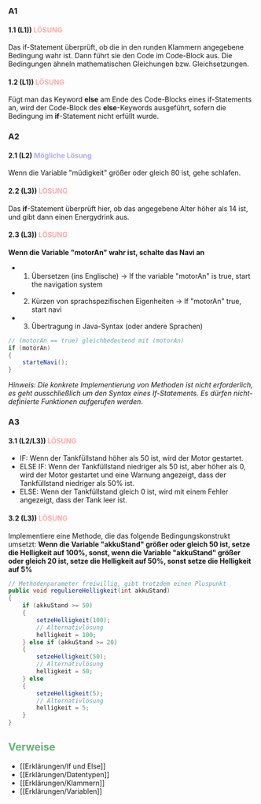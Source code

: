 ### A1
#### 1.1 (L1)) <span style="color:#ffaaaa">LÖSUNG</span>
Das if-Statement überprüft, ob die in den runden Klammern angegebene Bedingung wahr ist. Dann führt sie den Code im Code-Block aus. Die Bedingungen ähneln mathematischen Gleichungen bzw. Gleichsetzungen.
#### 1.2 (L1)) <span style="color:#ffaaaa">LÖSUNG</span>
Fügt man das Keyword **else** am Ende des Code-Blocks eines if-Statements an, wird der Code-Block des **else**-Keywords ausgeführt, sofern die Bedingung im **if**-Statement nicht erfüllt wurde.

### A2
#### 2.1 (L2) <span style="color:#aaaaff">Mögliche Lösung</span>
Wenn die Variable "müdigkeit" größer oder gleich 80 ist, gehe schlafen.
#### 2.2 (L3)) <span style="color:#ffaaaa">LÖSUNG</span>
Das **if**-Statement überprüft hier, ob das angegebene Alter höher als 14 ist, und gibt dann einen Energydrink aus.
#### 2.3 (L3)) <span style="color:#ffaaaa">LÖSUNG</span>
**Wenn die Variable "motorAn" wahr ist, schalte das Navi an**
+ 1. Übersetzen (ins Englische)
	-> If the variable "motorAn" is true, start the navigation system
+ 2. Kürzen von sprachspezifischen Eigenheiten
	-> If "motorAn" true, start navi
+ 3. Übertragung in Java-Syntax (oder andere Sprachen)
```Java
// (motorAn == true) gleichbedeutend mit (motorAn)
if (motorAn)
{
	starteNavi();
}
```

*Hinweis: Die konkrete Implementierung von Methoden ist nicht erforderlich, es geht ausschließlich um den Syntax eines If-Statements. Es dürfen nicht-definierte Funktionen aufgerufen werden.*

### A3
#### 3.1 (L2/L3)) <span style="color:#ffaaaa">LÖSUNG</span>
+ IF: Wenn der Tankfüllstand höher als 50 ist, wird der Motor gestartet.
+ ELSE IF: Wenn der Tankfüllstand niedriger als 50 ist, aber höher als 0, wird der Motor gestartet und eine Warnung angezeigt, dass der Tankfüllstand niedriger als 50% ist.
+ ELSE: Wenn der Tankfüllstand gleich 0 ist, wird mit einem Fehler angezeigt, dass der Tank leer ist.

#### 3.2 (L3)) <span style="color:#ffaaaa">LÖSUNG</span>
Implementiere eine Methode, die das folgende Bedingungskonstrukt umsetzt:
**Wenn die Variable "akkuStand" größer oder gleich 50 ist, setze die Helligkeit auf 100%, sonst, wenn die Variable "akkuStand" größer oder gleich 20 ist, setze die Helligkeit auf 50%, sonst setze die Helligkeit auf 5%**
```Java
// Methodenparameter freiwillig, gibt trotzdem einen Pluspunkt
public void reguliereHelligkeit(int akkuStand)
{
	if (akkuStand >= 50)
	{
		setzeHelligkeit(100);
		// Alternativlösung
		helligkeit = 100;
	} else if (akkuStand >= 20)
	{
		setzeHelligkeit(50);
		// Alternativlösung
		helligkeit = 50;
	} else
	{
		setzeHelligkeit(5);
		// Alternativlösung
		helligkeit = 5;
	}
}
```

## <span style="color:#5ABA70">Verweise</span>
+ [[Erklärungen/If und Else]]
+ [[Erklärungen/Datentypen]]
+ [[Erklärungen/Klammern]]
+ [[Erklärungen/Variablen]]